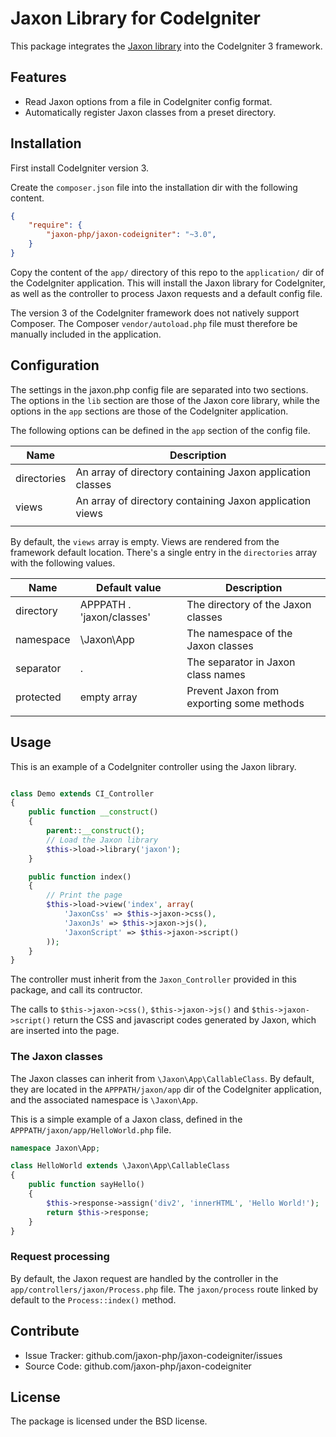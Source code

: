 Jaxon Library for CodeIgniter
=============================

This package integrates the [Jaxon library](https://github.com/jaxon-php/jaxon-core) into the CodeIgniter 3 framework.

Features
--------

- Read Jaxon options from a file in CodeIgniter config format.
- Automatically register Jaxon classes from a preset directory.

Installation
------------

First install CodeIgniter version 3.

Create the `composer.json` file into the installation dir with the following content.

```json
{
    "require": {
        "jaxon-php/jaxon-codeigniter": "~3.0",
    }
}
```

Copy the content of the `app/` directory of this repo to the `application/` dir of the CodeIgniter application.
This will install the Jaxon library for CodeIgniter, as well as the controller to process Jaxon requests and a default config file.

The version 3 of the CodeIgniter framework does not natively support Composer.
The Composer `vendor/autoload.php` file must therefore be manually included in the application.

Configuration
------------

The settings in the jaxon.php config file are separated into two sections.
The options in the `lib` section are those of the Jaxon core library, while the options in the `app` sections are those of the CodeIgniter application.

The following options can be defined in the `app` section of the config file.

| Name | Description |
|------|---------------|
| directories | An array of directory containing Jaxon application classes |
| views   | An array of directory containing Jaxon application views |
| | | |

By default, the `views` array is empty. Views are rendered from the framework default location.
There's a single entry in the `directories` array with the following values.

| Name | Default value | Description |
|------|---------------|-------------|
| directory | APPPATH . 'jaxon/classes' | The directory of the Jaxon classes |
| namespace | \Jaxon\App  | The namespace of the Jaxon classes |
| separator | .           | The separator in Jaxon class names |
| protected | empty array | Prevent Jaxon from exporting some methods |
| | | |

Usage
-----

This is an example of a CodeIgniter controller using the Jaxon library.
```php

class Demo extends CI_Controller
{
    public function __construct()
    {
        parent::__construct();
        // Load the Jaxon library
        $this->load->library('jaxon');
    }

    public function index()
    {
        // Print the page
        $this->load->view('index', array(
            'JaxonCss' => $this->jaxon->css(),
            'JaxonJs' => $this->jaxon->js(),
            'JaxonScript' => $this->jaxon->script()
        ));
    }
}
```

The controller must inherit from the `Jaxon_Controller` provided in this package, and call its contructor.

The calls to `$this->jaxon->css()`, `$this->jaxon->js()` and `$this->jaxon->script()` return the CSS and javascript codes generated by Jaxon, which are inserted into the page.

### The Jaxon classes

The Jaxon classes can inherit from `\Jaxon\App\CallableClass`.
By default, they are located in the `APPPATH/jaxon/app` dir of the CodeIgniter application, and the associated namespace is `\Jaxon\App`.

This is a simple example of a Jaxon class, defined in the `APPPATH/jaxon/app/HelloWorld.php` file.

```php
namespace Jaxon\App;

class HelloWorld extends \Jaxon\App\CallableClass
{
    public function sayHello()
    {
        $this->response->assign('div2', 'innerHTML', 'Hello World!');
        return $this->response;
    }
}
```

### Request processing

By default, the Jaxon request are handled by the controller in the `app/controllers/jaxon/Process.php` file.
The `jaxon/process` route linked by default to the `Process::index()` method.

Contribute
----------

- Issue Tracker: github.com/jaxon-php/jaxon-codeigniter/issues
- Source Code: github.com/jaxon-php/jaxon-codeigniter

License
-------

The package is licensed under the BSD license.
